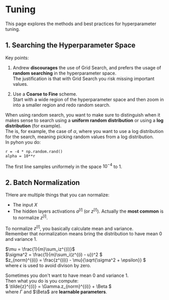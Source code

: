 # Tuning 

This page explores the methods and best practices for hyperparameter tuning. 

## 1. Searching the Hyperparameter Space
Key points: 

1. Andrew **discourages** the use of Grid Search, and prefers the usage of **random searching** in the hyperparameter space. <br>
The justification is that with Grid Search you risk missing important values. 

2. Use a **Coarse to Fine** scheme. <br>
Start with a wide region of the hyperparameter space and then zoom in into a smaller region and redo random search. 

When using random search, you want to make sure to distinguish when it makes sense to search using a **uniform random distribution** or using a **log distribution** (for example). <br>
The is, for example, the case of $\alpha$, where you want to use a log distribution for the search, meaning picking random values from a log distribution. <br>
In pyhon you do: 
```
r = -4 * np.random.rand()
alpha = 10**r
```
The first line samples uniformely in the space $10^{-4}$ to $1$. <br>

## 2. Batch Normalization
THere are multiple things that you can normalize: 
 * The input $X$
 * The hidden layers activations $a^{[l]}$ (or $z^{[l]}$). Actually the **most common** is to normalize $z^{[l]}$.

To normalize $z^{[l]}$, you basically calculate mean and variance. <br>
Remember that normalization means bring the distribution to have mean $0$ and variance $1$. 

$\mu = \frac{1}{m}\sum_iz^{(i)}$<br>
$\sigma^2 = \frac{1}{m}\sum_i(z^{(i) - u})^2 $<br>
$z_{norm}^{(i)} = \frac{z^{(i)} - \mu}{\sqrt{\sigma^2 + \epsilon}} $ <br>
where $\epsilon$ is used to avoid divison by zero. 

Sometimes you don't want to have mean 0 and variance 1. <br>
Then what you do is you compute:<br>
$ \tilde{z}^{(i)}  = \Gamma.z_{norm}^{(i)} + \Beta $ <br>
where $\Gamma$ and $\Beta$ are **learnable parameters**.